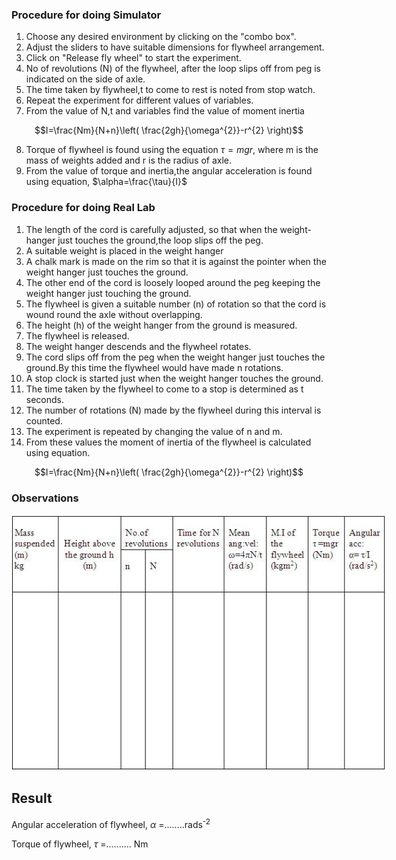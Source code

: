 ### Procedure for doing Simulator

<ol>
    <li>Choose any desired environment by clicking on the "combo box".</li>
    <li>Adjust the sliders to have suitable dimensions for flywheel arrangement.</li>
    <li>Click on "Release fly wheel" to start the experiment.</li>
    <li>No of revolutions (N) of the flywheel, after the loop slips off from peg is indicated on the side of axle.</li>
    <li>The time taken by flywheel,t to come to rest is noted from stop watch.</li>
    <li>Repeat the experiment for different values of variables.</li>
    <li>From the value of N,t and variables find the value of moment inertia</li>
</ol>

  $$I=\frac{Nm}{N+n}\left( \frac{2gh}{\omega^{2}}-r^{2} \right)$$
  
8. Torque of flywheel is found using the equation $\tau=mgr$, where m is the mass of weights added and r is the radius of axle.
9. From the value of torque and inertia,the angular acceleration is found using equation, $\alpha=\frac{\tau}{I}$


### Procedure for doing Real Lab

<ol>
    <li>The length of the cord is carefully adjusted, so that when the weight-hanger just touches the ground,the loop slips off the peg.</li>
    <li>A suitable weight is placed in the weight hanger</li>
    <li>A chalk mark is made on the rim so that it is against the pointer when the weight hanger just touches the ground.</li>
    <li>The other end of the cord is loosely looped around the peg keeping the weight hanger just touching the ground.</li>
    <li>The flywheel is given a suitable number (n) of rotation so that the cord is wound round the axle without overlapping.</li>
    <li>The height (h) of the weight hanger from the ground is measured.</li>
    <li>The flywheel is released.</li>
    <li>The weight hanger descends and the flywheel rotates.</li>
    <li>The cord slips off from the peg when the weight hanger just touches the ground.By this time the flywheel would have made n rotations.</li>
    <li>A stop clock is started just when the weight hanger touches the ground.</li>
    <li>The time taken by the flywheel to come to a stop is determined as t seconds.</li>
    <li>The number of rotations (N) made by the flywheel during this interval is counted.</li>
    <li>The experiment is repeated by changing the value of n and m.</li>
    <li>From these values the moment of inertia of the flywheel is calculated using equation.</li>
</ol>

$$I=\frac{Nm}{N+n}\left( \frac{2gh}{\omega^{2}}-r^{2} \right)$$

### Observations

<img src="./images/figure3.jpg" alt="Figure 3" style="max-width: 600px; height: auto;">

## Result
Angular acceleration of flywheel, $\alpha$ =........rads<sup>-2</sup>

Torque of flywheel, $\tau$ =.......... Nm
